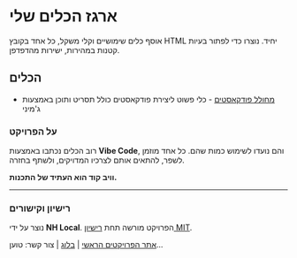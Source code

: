 # ארגז הכלים שלי

אוסף כלים שימושיים וקלי משקל, כל אחד בקובץ HTML יחיד. נוצרו כדי לפתור בעיות קטנות במהירות, ישירות מהדפדפן.

## הכלים

*   [מחולל פודקאסטים](tools/podcast_generator.html) - כלי פשוט ליצירת פודקאסטים כולל תסריט ותוכן באמצעות ג'מיני

### על הפרויקט

רוב הכלים נכתבו באמצעות **Vibe Code**, והם נועדו לשימוש כמות שהם.
כל אחד מוזמן לשפר, להתאים אותם לצרכיו המדויקים, ולשתף בחזרה.

**וויב קוד הוא העתיד של התכנות.**

---

### רישיון וקישורים

נוצר על ידי **NH Local**. הפרויקט מורשה תחת [רישיון MIT](LICENSE).

[אתר הפרויקטים הראשי](https://nhlocal.github.io) | [בלוג](https://blog.ze-kal.top) | צור קשר: <a id="contact-link">טוען...</a>